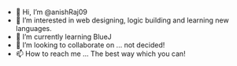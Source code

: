- 👋 Hi, I’m @anishRaj09
- 👀 I’m interested in web designing, logic building and learning new languages.
- 🌱 I’m currently learning BlueJ
- 💞️ I’m looking to collaborate on ... not decided!
- 📫 How to reach me ... The best way which you can!

<!---
anishRaj09/anishRaj09 is a ✨ special ✨ repository because its `README.md` (this file) appears on your GitHub profile.
You can click the Preview link to take a look at your changes.
--->
